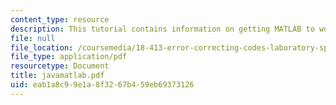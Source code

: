 ```yaml
---
content_type: resource
description: This tutorial contains information on getting MATLAB to work with Java.
file: null
file_location: /coursemedia/18-413-error-correcting-codes-laboratory-spring-2004/eab1a8c99e1a8f3267b459eb69373126_javamatlab.pdf
file_type: application/pdf
resourcetype: Document
title: javamatlab.pdf
uid: eab1a8c9-9e1a-8f32-67b4-59eb69373126
---
```

